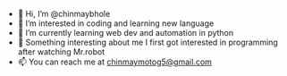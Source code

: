 - 👋 Hi, I’m @chinmaybhole
- 👀 I’m interested in coding and learning new language
- 🌱 I’m currently learning web dev and automation in python
- 🤖 Something interesting about me I first got interested in programming after watching Mr.robot
- 📫 You can reach me at chinmaymotog5@gmail.com

<!---
chinmaybhole/chinmaybhole is a ✨ special ✨ repository because its `README.md` (this file) appears on your GitHub profile.
You can click the Preview link to take a look at your changes.
--->
